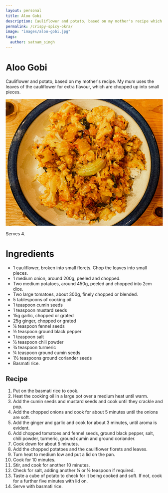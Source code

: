 ```yaml
---
layout: personal
title: Aloo Gobi
description: Cauliflower and potato, based on my mother's recipe which uses the leaves of the cauliflower for extra flavour.
permalink: /crispy-spicy-okra/
image: "images/aloo-gobi.jpg"
tags:
  author: satnam_singh
---
```

# Aloo Gobi
Cauliflower and potato, based on my mother's recipe. My mum uses the leaves of the cauliflower for extra flavour, which are chopped up into small pieces.

![Aloo Gobi](/images/aloo-gobi.jpg)

Serves 4.

# Ingredients
* 1 cauliflower, broken into small florets. Chop the leaves into small pieces.
* 1 medium onion, around 200g, peeled and chopped.
* Two medium potatoes, around 450g, peeled and chopped into 2cm dice.
* Two large tomatoes, about 300g, finely chopped or blended.
* 5 tablespoons of cooking oil
* 1 teaspoon cumin seeds
* 1 teaspoon mustard seeds
* 15g garlic, chopped or grated
* 25g ginger, chopped or grated
* ¼ teaspoon fennel seeds
* ½ teaspoon ground black pepper
* 1 teaspoon salt
* ½ teaspoon chili powder
* ¾ teaspoon turmeric
* ¼ teaspoon ground cumin seeds
* 1½ teaspoons ground coriander seeds
* Basmati rice.

## Recipe 
1. Put on the basmati rice to cook.
2. Heat the cooking oil in a large pot over a medium heat until warm.
3. Add the cumin seeds and mustard seeds and cook until they crackle and pop.
4. Add the chopped onions and cook for about 5 minutes until the onions are soft.
5. Add the ginger and garlic and cook for about 3 minutes, until aroma is evident.
6. Add chopped tomatoes and fennel seeds, ground black pepper, salt, chili powder, turmeric, ground cumin and ground coriander.
7. Cook down for about 5 minutes.
8. Add the chopped potatoes and the cauliflower florets and leaves.
9. Turn heat to medium low and put a lid on the pan.
10. Cook for 10 minutes.
11. Stir, and cook for another 10 minutes.
12. Check for salt, adding another ¼ or ½ teaspoon if required.
13. Taste a cube of potato to check for it being cooked and soft. If not, cook for a further five minutes with lid on.
14. Serve with basmati rice.